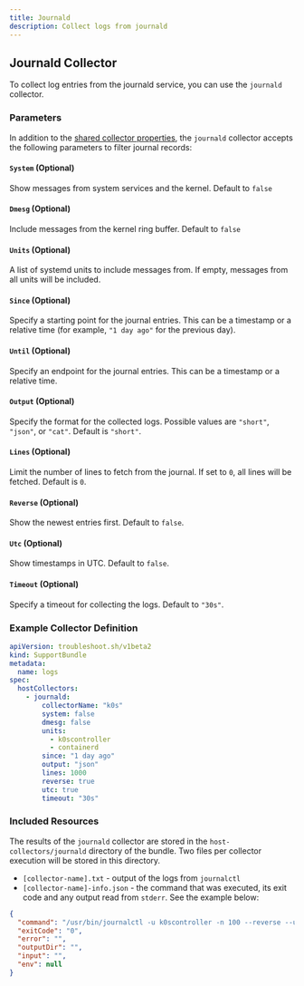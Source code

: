 ```yaml
---
title: Journald
description: Collect logs from journald
---
```


## Journald Collector

To collect log entries from the journald service, you can use the `journald` collector.

### Parameters

In addition to the [shared collector properties](/collect/collectors/#shared-properties), the `journald` collector accepts the following parameters to filter journal records:

#### `System` (Optional)

Show messages from system services and the kernel. Default to `false`

#### `Dmesg` (Optional)

Include messages from the kernel ring buffer. Default to `false`

#### `Units` (Optional)

A list of systemd units to include messages from. If empty, messages from all units will be included.

#### `Since` (Optional)

Specify a starting point for the journal entries. This can be a timestamp or a relative time (for example, `"1 day ago"` for the previous day).

#### `Until` (Optional)

Specify an endpoint for the journal entries. This can be a timestamp or a relative time.

#### `Output` (Optional)

Specify the format for the collected logs. Possible values are `"short"`, `"json"`, or `"cat"`. Default is `"short"`.

#### `Lines` (Optional)

Limit the number of lines to fetch from the journal. If set to `0`, all lines will be fetched. Default is `0`.

#### `Reverse` (Optional)

Show the newest entries first. Default to `false`.

#### `Utc` (Optional)

Show timestamps in UTC. Default to `false`.

#### `Timeout` (Optional)

Specify a timeout for collecting the logs. Default to `"30s"`.

### Example Collector Definition

```yaml
apiVersion: troubleshoot.sh/v1beta2
kind: SupportBundle
metadata:
  name: logs
spec:
  hostCollectors:
    - journald:
        collectorName: "k0s"
        system: false
        dmesg: false
        units:
          - k0scontroller
          - containerd
        since: "1 day ago"
        output: "json"
        lines: 1000
        reverse: true
        utc: true
        timeout: "30s"
```

### Included Resources

The results of the `journald` collector are stored in the `host-collectors/journald` directory of the bundle. Two files per collector execution will be stored in this directory.

- `[collector-name].txt` - output of the logs from `journalctl`
- `[collector-name]-info.json` - the command that was executed, its exit code and any output read from `stderr`. See the example below:

```json
{
  "command": "/usr/bin/journalctl -u k0scontroller -n 100 --reverse --utc --no-pager",
  "exitCode": "0",
  "error": "",
  "outputDir": "",
  "input": "",
  "env": null
}
```
